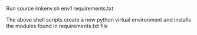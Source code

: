 Run source imkenv.sh env1 requirements.txt

The above shell scripts create a new python virtual environment and installs the modules found in requirements.txt file

